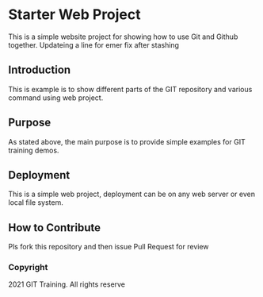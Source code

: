 # Starter Web Project

This is a simple website project for showing how to use Git and Github together. Updateing a line for emer fix after stashing

## Introduction

This is example is to show different parts of the GIT repository and various command using web project.

## Purpose

As stated above, the main purpose is to provide simple examples for GIT training demos.

## Deployment

This is a simple web project, deployment can be on any web server or even local file system.

## How to Contribute

Pls fork this repository and then issue Pull Request for review

### Copyright

2021 GIT Training. All rights reserve